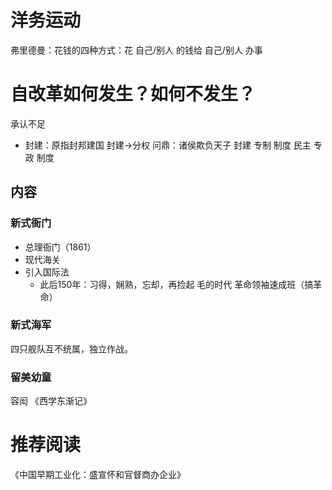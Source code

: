 # 洋务运动
弗里德曼：花钱的四种方式：花 自己/别人 的钱给 自己/别人 办事

# 自改革如何发生？如何不发生？
承认不足
* 封建：原指封邦建国
	封建->分权
	问鼎：诸侯欺负天子
封建 专制 制度
民主 专政 制度
## 内容
### 新式衙门
* 总理衙门（1861）
* 现代海关
* 引入国际法
	* 此后150年：习得，娴熟，忘却，再捡起
	毛的时代 革命领袖速成班（搞革命）
### 新式海军
四只舰队互不统属，独立作战。

### 留美幼童
容闳 《西学东渐记》


# 推荐阅读
《中国早期工业化：盛宣怀和官督商办企业》
